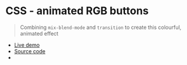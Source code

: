 # CSS - animated RGB buttons

> Combining `mix-blend-mode` and `transition` to create this colourful, animated effect

- [Live demo](https://css-rgb-layered-button.rolandjlevy.repl.co/)
- [Source code](https://replit.com/@RolandJLevy/css-rgb-layered-button)
- []()